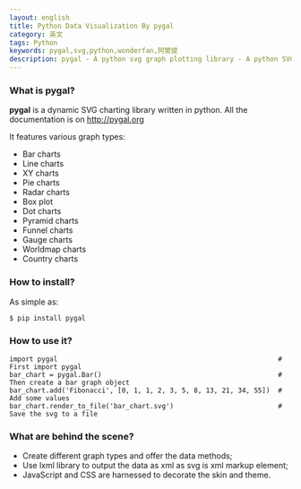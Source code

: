 ```yaml
---
layout: english
title: Python Data Visualization By pygal
category: 英文
tags: Python
keywords: pygal,svg,python,wonderfan,阿樊提
description: pygal - A python svg graph plotting library - A python SVG Charts Creator
---
```



### What is pygal?

**pygal** is a dynamic SVG charting library written in python. All the documentation is on <http://pygal.org>

It features various graph types:

  - Bar charts
  - Line charts
  - XY charts
  - Pie charts
  - Radar charts
  - Box plot
  - Dot charts
  - Pyramid charts
  - Funnel charts
  - Gauge charts
  - Worldmap charts
  - Country charts


### How to install?

As simple as:

```
$ pip install pygal
```

### How to use it?

```
import pygal                                                       # First import pygal
bar_chart = pygal.Bar()                                            # Then create a bar graph object
bar_chart.add('Fibonacci', [0, 1, 1, 2, 3, 5, 8, 13, 21, 34, 55])  # Add some values
bar_chart.render_to_file('bar_chart.svg')                          # Save the svg to a file
```

### What are behind the scene?

- Create different graph types and offer the data methods;
- Use lxml library to output the data as xml as svg is xml markup element;
- JavaScript and CSS are harnessed to decorate the skin and theme.
